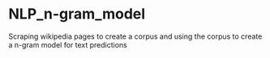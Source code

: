 # NLP_n-gram_model
Scraping wikipedia pages to create a corpus and using the corpus to create a n-gram model for text predictions
